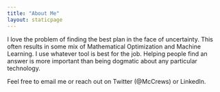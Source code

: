 ```yaml
---
title: "About Me"
layout: staticpage
---
```


I love the problem of finding the best plan in the face of uncertainty. This often results in some mix of Mathematical Optimization and Machine Learning. I use whatever tool is best for the job. Helping people find an answer is more important than being dogmatic about any particular technology.

Feel free to email me or reach out on Twitter (@McCrews) or LinkedIn.
